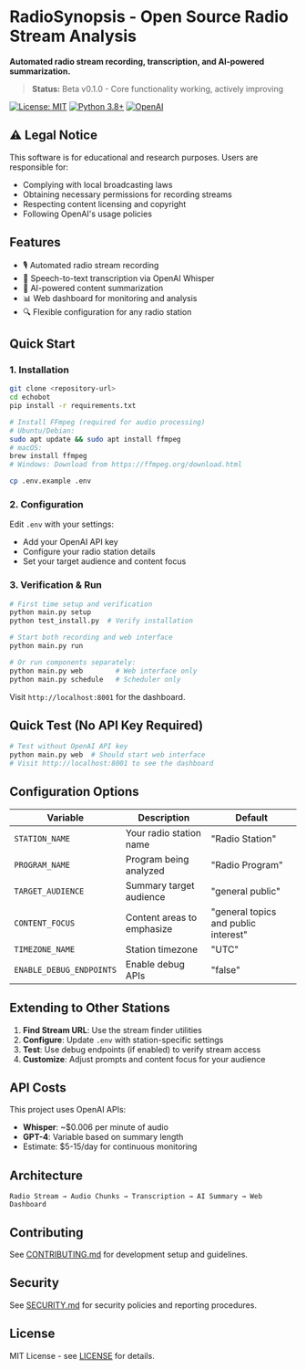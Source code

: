 # RadioSynopsis - Open Source Radio Stream Analysis

**Automated radio stream recording, transcription, and AI-powered summarization.**

> **Status:** Beta v0.1.0 - Core functionality working, actively improving

[![License: MIT](https://img.shields.io/badge/License-MIT-yellow.svg)](https://opensource.org/licenses/MIT)
[![Python 3.8+](https://img.shields.io/badge/python-3.8+-blue.svg)](https://www.python.org/downloads/)
[![OpenAI](https://img.shields.io/badge/AI-OpenAI%20Whisper%20%26%20GPT-green.svg)](https://openai.com/)

## ⚠️ Legal Notice
This software is for educational and research purposes. Users are responsible for:
- Complying with local broadcasting laws
- Obtaining necessary permissions for recording streams
- Respecting content licensing and copyright
- Following OpenAI's usage policies

## Features
- 🎙️ Automated radio stream recording
- 📝 Speech-to-text transcription via OpenAI Whisper
- 🤖 AI-powered content summarization
- 📊 Web dashboard for monitoring and analysis
- 🔍 Flexible configuration for any radio station

## Quick Start

### 1. Installation
```bash
git clone <repository-url>
cd echobot
pip install -r requirements.txt

# Install FFmpeg (required for audio processing)
# Ubuntu/Debian:
sudo apt update && sudo apt install ffmpeg
# macOS:
brew install ffmpeg
# Windows: Download from https://ffmpeg.org/download.html

cp .env.example .env
```

### 2. Configuration
Edit `.env` with your settings:
- Add your OpenAI API key
- Configure your radio station details
- Set your target audience and content focus

### 3. Verification & Run
```bash
# First time setup and verification
python main.py setup
python test_install.py  # Verify installation

# Start both recording and web interface
python main.py run

# Or run components separately:
python main.py web        # Web interface only
python main.py schedule   # Scheduler only
```

Visit `http://localhost:8001` for the dashboard.

## Quick Test (No API Key Required)
```bash
# Test without OpenAI API key
python main.py web  # Should start web interface
# Visit http://localhost:8001 to see the dashboard
```

## Configuration Options

| Variable | Description | Default |
|----------|-------------|---------|
| `STATION_NAME` | Your radio station name | "Radio Station" |
| `PROGRAM_NAME` | Program being analyzed | "Radio Program" |
| `TARGET_AUDIENCE` | Summary target audience | "general public" |
| `CONTENT_FOCUS` | Content areas to emphasize | "general topics and public interest" |
| `TIMEZONE_NAME` | Station timezone | "UTC" |
| `ENABLE_DEBUG_ENDPOINTS` | Enable debug APIs | "false" |

## Extending to Other Stations

1. **Find Stream URL**: Use the stream finder utilities
2. **Configure**: Update `.env` with station-specific settings
3. **Test**: Use debug endpoints (if enabled) to verify stream access
4. **Customize**: Adjust prompts and content focus for your audience

## API Costs
This project uses OpenAI APIs:
- **Whisper**: ~$0.006 per minute of audio
- **GPT-4**: Variable based on summary length
- Estimate: $5-15/day for continuous monitoring

## Architecture
```
Radio Stream → Audio Chunks → Transcription → AI Summary → Web Dashboard
```

## Contributing
See [CONTRIBUTING.md](CONTRIBUTING.md) for development setup and guidelines.

## Security
See [SECURITY.md](SECURITY.md) for security policies and reporting procedures.

## License
MIT License - see [LICENSE](LICENSE) for details.
